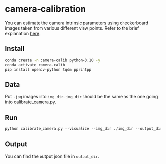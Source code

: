 # camera-calibration
You can estimate the camera intrinsic parameters using checkerboard images taken from various different view points. 
Refer to the brief explanation [here](https://docs.opencv.org/4.x/dc/dbb/tutorial_py_calibration.html).

## Install 
```bash
conda create -n camera-calib python=3.10 -y
conda activate camera-calib
pip install opencv-python tqdm pprintpp
```

## Data 
Put ```.jpg``` images into ```img_dir```. ```img_dir``` should be the same as the one going into calibrate_camera.py.

## Run 
```python
python calibrate_camera.py --visualize --img_dir ./img_dir --output_dir ./output_dir --dims (8,5)
```

## Output 
You can find the output json file in ```output_dir```. 
